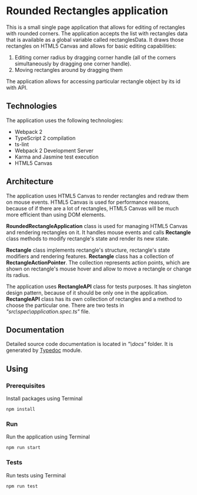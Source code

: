 # Rounded Rectangles application
This is a small single page application that allows for editing of rectangles with rounded corners.
The application accepts the list with rectangles data that is available as a global variable called rectanglesData. It draws those rectangles on HTML5 Canvas and allows for basic editing capabilities:
1. Editing corner radius by dragging corner handle (all of the corners simultaneously by dragging one corner handle). 
2. Moving rectangles around by dragging them

The application allows for accessing particular rectangle object by its id with API.

## Technologies
The application uses the following technologies:
 - Webpack 2
 - TypeScript 2 compilation
 - ts-lint
 - Webpack 2 Development Server
 - Karma and Jasmine test execution
 - HTML5 Canvas

## Architecture
The application uses HTML5 Canvas to render rectangles and redraw them on mouse events. HTML5 Canvas is used for performance reasons, because of if there are a lot of rectangles, HTML5 Canvas will be much more efficient than using DOM elements.

**RoundedRectangleApplication** class is used for managing HTML5 Canvas and rendering rectangles on it. It handles mouse events and calls **Rectangle** class methods to modify rectangle's state and render its new state.

**Rectangle** class implements rectangle's structure, rectangle's state modifiers and rendering features. **Rectangle** class has a collection of **RectangleActionPointer**. The collection represents action points, which are shown on rectangle's mouse hover and allow to move a rectangle or change its radius.

The application uses **RectangleAPI** class for tests purposes. It has singleton design pattern, because of it should be only one in the application. **RectangleAPI** class has its own collection of rectangles and a method to choose the particular one. There are two tests in _"src\spec\application.spec.ts"_ file.

## Documentation
Detailed source code documentation is located in _"\docs"_ folder. It is generated by [Typedoc](http://typedoc.org/) module.

## Using
### Prerequisites
Install packages using Terminal

`npm install`

### Run
Run the application using Terminal

`npm run start`

### Tests

Run tests using Terminal

`npm run test`